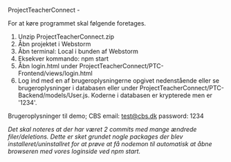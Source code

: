 ProjectTeacherConnect - 

For at køre programmet skal følgende foretages.

1. Unzip ProjectTeacherConnect.zip
2. Åbn projektet i Webstorm
3. Åbn terminal: Local i bunden af Webstorm
4. Eksekver kommando: npm start
5. Åbn login.html under ProjectTeacherConnect/PTC-Frontend/views/login.html
6. Log ind med en af brugeroplysningerne opgivet nedenstående
   eller se brugeroplysninger i databasen eller under ProjectTeacherConnect/PTC-Backend/models/User.js. 
   Koderne i databasen er krypterede men er '1234'.

Brugeroplysninger til demo;
CBS email: test@cbs.dk
password: 1234

*Det skal noteres at der har været 2 commits med mange ændrede filer/deletions. Dette er sket grundet nogle packages der blev installeret/uninstallret for at prøve at få nodemon til automatisk at åbne browseren med vores loginside ved npm start.*
